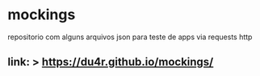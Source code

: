 # mockings
repositorio com alguns arquivos json para teste de apps via requests http
## link: > https://du4r.github.io/mockings/
